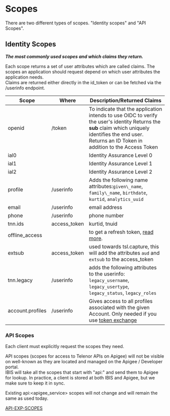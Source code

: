 # Scopes

There are two different types of scopes. "Identity scopes" and "API Scopes".

## Identity Scopes

_**The most commonly used scopes and which claims they return.**_

Each scope returns a set of user attributes which are called claims. The scopes an application should request depend on which user attributes the application needs.  
Claims are returned either directly in the id\_token or can be fetched via the /userinfo endpoint.  

| Scope             | Where         | Description/Returned Claims   |
| ----------------- | ------------- | ----------------------------- |
| openid            |  /token       | To indicate that the application intends to use OIDC to verify the user's identity Returns the **sub** claim which uniquely identifies the end user. Returns an ID Token in addition to the Access Token |   
| ial0              |               | Identity Assurance Level 0    |
| ial1              |               | Identity Assurance Level 1    |
| ial2              |               | Identity Assurance Level 2    |
| profile           | /userinfo     | Adds the following name attributes:```given\_name```, ```family\_name```, ```birthdate```, ```kurtid```, ```analytics_uuid``` |
| email             | /userinfo     | email address                 |
| phone             | /userinfo     | phone number                  |
| tnn.ids           | access\_token | kurtid, tnuid                 |
| offline\_access   |               | to get a refresh token, [read more](TelenorID_Plus_-_token_refresh.md).       |
| extsub            | access\_token | used towards tsl.capture, this will add the attributes ```aud``` and ```extsub``` to the access\_token  |
| tnn.legacy        | /userinfo     | adds the following attributes to the userinfo: ```legacy_username```, ```legacy_usertype```, ```legacy_status```, ```legacy_roles``` |
| account.profiles  | /userinfo     | Gives access to all profiles associated with the given Account. Only needed if you use [token exchange](TelenorID_Plus_-_token_exchange.md) |

### API Scopes

Each client must explicitly request the scopes they need.

API scopes (scopes for access to Telenor APIs on Apigee) will not be visible on well-known as they are located and managed on the Apigee / Developer portal.  
IBIS will take all the scopes that start with "api:" and send them to Apigee for lookup. 
In practice, a client is stored at both IBIS and Apigee, but we make sure to keep it in sync.

Existing api:<apigee\_service> scopes will not change and will remain the same as used today.

[API-EXP-SCOPES](https://prima.corp.telenor.no/confluence/display/APICOUNCIL/API-EXP-SCOPES)